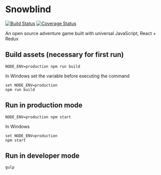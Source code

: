 # Snowblind

[![Build Status](https://travis-ci.org/SiCurious/snowblind.svg)](https://travis-ci.org/SiCurious/snowblind)
[![Coverage Status](https://coveralls.io/repos/SiCurious/snowblind/badge.svg?branch=master&amp;service=github)](https://coveralls.io/github/SiCurious/snowblind)

An open source adventure game built with universal JavaScript, React + Redux

## Build assets (necessary for first run)

```
NODE_ENV=production npm run build
```
In Windows set the variable before executing the command
```
set NODE_ENV=production
npm run build
```

## Run in production mode

```
NODE_ENV=production npm start
```
In Windows
```
set NODE_ENV=production
npm start
```

## Run in developer mode

```
gulp
```
